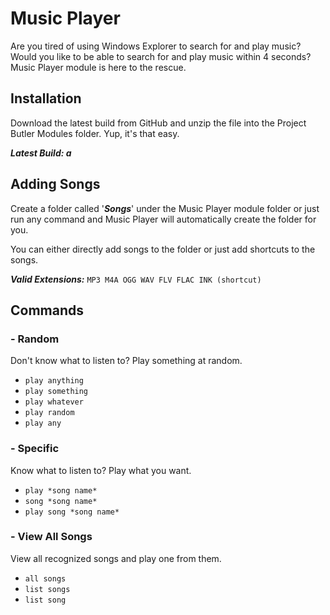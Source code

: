 # Music Player
Are you tired of using Windows Explorer to search for and play music? 
Would you like to be able to search for and play music within 4 seconds?
Music Player module is here to the rescue.

## Installation
Download the latest build from GitHub and unzip the file into the Project Butler Modules folder. Yup, it's that easy.

***Latest Build: a***

## Adding Songs
Create a folder called '***Songs***' under the Music Player module folder 
or just run any command and Music Player will automatically create the folder for you. 

You can either directly add songs to the folder or just add shortcuts to the songs. 

***Valid Extensions:*** ```MP3 M4A OGG WAV FLV FLAC INK (shortcut)```
## Commands

### - Random
Don't know what to listen to? Play something at random.

- ```play anything```
- ```play something```
- ```play whatever```
- ```play random```
- ```play any```

### - Specific
Know what to listen to? Play what you want.

- ```play *song name*```
- ```song *song name*```
- ```play song *song name*```

### - View All Songs
View all recognized songs and play one from them.

- ```all songs```
- ```list songs```
- ```list song```
